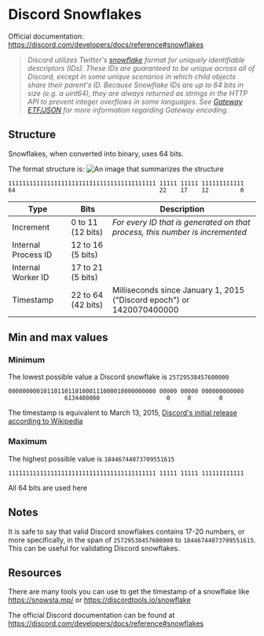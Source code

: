 # Discord Snowflakes
Official documentation: https://discord.com/developers/docs/reference#snowflakes

> *Discord utilizes Twitter's [snowflake](https://github.com/twitter/snowflake/tree/snowflake-2010) format for uniquely identifiable descriptors (IDs). These IDs are guaranteed to be unique across all of Discord, except in some unique scenarios in which child objects share their parent's ID. Because Snowflake IDs are up to 64 bits in size (e.g. a uint64), they are always returned as strings in the HTTP API to prevent integer overflows in some languages. See [Gateway ETF/JSON](https://discord.com/developers/docs/topics/gateway#etfjson) for more information regarding Gateway encoding.*

## Structure
Snowflakes, when converted into binary, uses 64 bits.

The format structure is:
![An image that summarizes the structure](https://i.imgurp.com/UxWvdYDr.png)

```
111111111111111111111111111111111111111111 11111 11111 111111111111
64                                         22    17    12         0
```

Type | Bits | Description
-- | -- | --
Increment           | 0 to 11 (12 bits)  | *For every ID that is generated on that process, this number is incremented*
Internal Process ID | 12 to 16 (5 bits)
Internal Worker ID  | 17 to 21 (5 bits)
Timestamp           | 22 to 64 (42 bits) | Milliseconds since January 1, 2015 ("Discord epoch") or 1420070400000

## Min and max values
### Minimum
The lowest possible value a Discord snowflake is `25729538457600000`

```
000000000101101101101000111000010000000000 00000 00000 000000000000
                6134400000                   0     0        0
```

The timestamp is equivalent to March 13, 2015, [Discord's initial release according to Wikipedia](https://en.wikipedia.org/wiki/Discord_(software))

### Maximum
The highest possible value is `18446744073709551615`

```
111111111111111111111111111111111111111111 11111 11111 111111111111
```

All 64 bits are used here

## Notes
It is safe to say that valid Discord snowflakes contains 17-20 numbers, or more specifically, in the span of `25729538457600000` to `18446744073709551615`. This can be useful for validating Discord snowflakes.

## Resources
There are many tools you can use to get the timestamp of a snowflake like https://snowsta.mp/ or https://discordtools.io/snowflake

The official Discord documentation can be found at https://discord.com/developers/docs/reference#snowflakes
